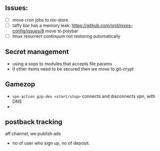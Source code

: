 ## Issues:
- [ ] move cron jobs to nix-store
- [ ] taffy bar has a memory leak: https://github.com/srid/nixos-config/issues/8 move to polybar
- [ ] tmux resurrect continuum not restoring automatically 

## Secret management
- using a sops to modules that accepts file params
- if other items need to be secured then we move to git-crypt

## Gamezop
- `vpn-action gzp-dev <start/stop>` connects and disconnects vpn, with DNS
- 



## postback tracking

aff channel, we publish ads

- no of user who sign up, no of deposit.

